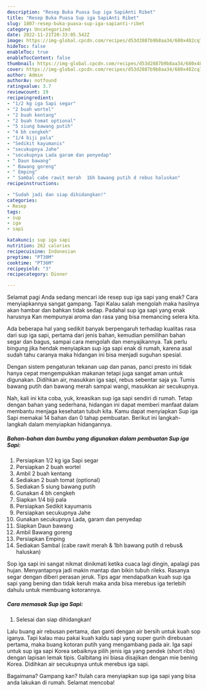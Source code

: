 ```yaml
---
description: "Resep Buka Puasa Sup iga SapiAnti Ribet"
title: "Resep Buka Puasa Sup iga SapiAnti Ribet"
slug: 1807-resep-buka-puasa-sup-iga-sapianti-ribet
category: Uncategorized
date: 2022-11-21T20:33:05.542Z
image: https://img-global.cpcdn.com/recipes/d53d2887b9b8aa34/680x482cq70/sup-iga-sapi-foto-resep-utama.jpg
hideToc: false
enableToc: true
enableTocContent: false
thumbnail: https://img-global.cpcdn.com/recipes/d53d2887b9b8aa34/680x482cq70/sup-iga-sapi-foto-resep-utama.jpg
cover: https://img-global.cpcdn.com/recipes/d53d2887b9b8aa34/680x482cq70/sup-iga-sapi-foto-resep-utama.jpg
author: Admin
authorAv: notfound
ratingvalue: 3.7
reviewcount: 19
recipeingredient:
- "1/2 kg iga Sapi segar"
- "2 buah wortel"
- "2 buah kentang"
- "2 buah tomat optional"
- "5 siung bawang putih"
- "4 bh cengkeh"
- "1/4 biji pala"
- "Sedikit kayumanis"
- "secukupnya Jahe"
- "secukupnya Lada garam dan penyedap"
- " Daun bawang"
- " Bawang goreng"
- " Emping"
- " Sambal cabe rawit merah  1bh bawang putih d rebus haluskan"
recipeinstructions:

- "Sudah jadi dan siap dihidangkan!"
categories:
- Resep
tags:
- sup
- iga
- sapi

katakunci: sup iga sapi 
nutrition: 262 calories
recipecuisine: Indonesian
preptime: "PT30M"
cooktime: "PT36M"
recipeyield: "3"
recipecategory: Dinner

---
```



Selamat pagi Anda sedang mencari ide resep sup iga sapi yang enak? Cara menyiapkannya sangat gampang. Tapi Kalau salah mengolah maka hasilnya akan hambar dan bahkan tidak sedap. Padahal sup iga sapi yang enak harusnya Kan mempunyai aroma dan rasa yang bisa memancing selera kita.


Ada beberapa hal yang sedikit banyak berpengaruh terhadap kualitas rasa dari sup iga sapi, pertama dari jenis bahan, kemudian pemilihan bahan segar dan bagus, sampai cara mengolah dan menyajikannya. Tak perlu bingung jika hendak menyiapkan sup iga sapi enak di rumah, karena asal sudah tahu caranya maka hidangan ini bisa menjadi suguhan spesial.

Dengan sistem pengaturan tekanan uap dan panas, panci presto ini tidak hanya cepat mengempukkan makanan tetapi juga sangat aman untuk digunakan. Didihkan air, masukkan iga sapi, rebus sebentar saja ya. Tumis bawang putih dan bawang merah sampai wangi, masukkan air secukupnya.


Nah, kali ini kita coba, yuk, kreasikan sup iga sapi sendiri di rumah. Tetap dengan bahan yang sederhana, hidangan ini dapat memberi manfaat dalam membantu menjaga kesehatan tubuh kita. Kamu dapat menyiapkan Sup iga Sapi memakai 14 bahan dan 0 tahap pembuatan. Berikut ini langkah-langkah dalam menyiapkan hidangannya.

<!--inarticleads1-->

##### Bahan-bahan dan bumbu yang digunakan dalam pembuatan Sup iga Sapi:

1. Persiapkan 1/2 kg iga Sapi segar
1. Persiapkan 2 buah wortel
1. Ambil 2 buah kentang
1. Sediakan 2 buah tomat (optional)
1. Sediakan 5 siung bawang putih
1. Gunakan 4 bh cengkeh
1. Siapkan 1/4 biji pala
1. Persiapkan Sedikit kayumanis
1. Persiapkan secukupnya Jahe
1. Gunakan secukupnya Lada, garam dan penyedap
1. Siapkan  Daun bawang
1. Ambil  Bawang goreng
1. Persiapkan  Emping
1. Sediakan  Sambal (cabe rawit merah &amp; 1bh bawang putih d rebus&amp; haluskan)


Sop iga sapi ini sangat nikmat dinikmati ketika cuaca lagi dingin, apalagi pas hujan. Menyantapnya jadi makin mantap dan bikin tubuh rileks. Rasanya segar dengan diberi perasan jeruk. Tips agar mendapatkan kuah sup iga sapi yang bening dan tidak keruh maka anda bisa merebus iga terlebih dahulu untuk membuang kotorannya. 

<!--inarticleads2-->

##### Cara memasak Sup iga Sapi:


1. Selesai dan siap dihidangkan!

Lalu buang air rebusan pertama, dan ganti dengan air bersih untuk kuah sop iganya. Tapi kalau mau pakai kuah kaldu sapi yang super gurih direbusan pertama, maka buang kotoran putih yang mengambang pada air. Iga sapi untuk sup iga sapi Korea sebaiknya pilih jenis iga yang pendek (short ribs) dengan lapisan lemak tipis. Galbitang ini biasa disajikan dengan mie bening Korea. Didihkan air secukupnya untuk merebus iga sapi. 

Bagaimana? Gampang kan? Itulah cara menyiapkan sup iga sapi yang bisa anda lakukan di rumah. Selamat mencoba!
